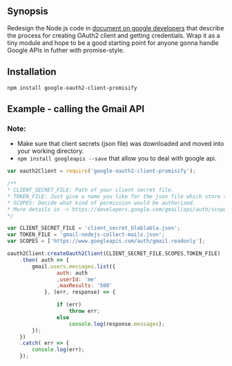 ## Synopsis
Redesign the Node.js code in [document on google developers](https://developers.google.com/gmail/api/quickstart/nodejs) that describe the process for creating OAuth2 client and getting credentials. Wrap it as a tiny module and hope to be a good starting point for anyone gonna handle Google APIs in futher with promise-style.
## Installation
```
npm install google-oauth2-client-promisify
```

## Example - calling the Gmail API

### Note:
- Make sure that client secrets (json file) was downloaded and moved into your working directory.
- ```npm install googleapis --save``` that allow you to deal with google api.

```js
var oauth2Client = require('google-oauth2-client-promisify');

/**
* CLIENT_SECRET_FILE: Path of your client secret file.
* TOKEN_FILE: Just give a name you like for the json file which store token.
* SCOPES: Decide what kind of permission would be authorized. 
* More details in -> https://developers.google.com/gmail/api/auth/scopes
*/

var CLIENT_SECRET_FILE = 'client_secret_blablabla.json';
var TOKEN_FILE = 'gmail-nodejs-collect-mails.json';
var SCOPES = ['https://www.googleapis.com/auth/gmail.readonly'];

oauth2Client.createOauth2Client(CLIENT_SECRET_FILE,SCOPES,TOKEN_FILE)
	.then( auth => {
		gmail.users.messages.list({
				auth: auth
				,userId: 'me'
				,maxResults: '500'
			}, (err, response) => {

				if (err) 
					throw err;
				else
					console.log(response.messages);
		});
	})
	.catch( err => {
		console.log(err);
	});

```
